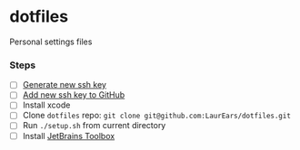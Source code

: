 # dotfiles
Personal settings files

### Steps
- [ ] [Generate new ssh key](https://docs.github.com/en/authentication/connecting-to-github-with-ssh/generating-a-new-ssh-key-and-adding-it-to-the-ssh-agent)
- [ ] [Add new ssh key to GitHub](https://docs.github.com/en/authentication/connecting-to-github-with-ssh/adding-a-new-ssh-key-to-your-github-account)
- [ ] Install xcode
- [ ] Clone `dotfiles` repo: `git clone git@github.com:LaurEars/dotfiles.git`
- [ ] Run `./setup.sh` from current directory
- [ ] Install [JetBrains Toolbox](https://www.jetbrains.com/toolbox-app/)
